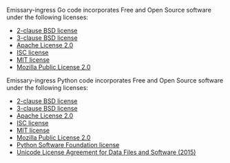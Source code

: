 Emissary-ingress Go code incorporates Free and Open Source software under the following licenses:

* [2-clause BSD license](https://opensource.org/licenses/BSD-2-Clause)
* [3-clause BSD license](https://opensource.org/licenses/BSD-3-Clause)
* [Apache License 2.0](https://opensource.org/licenses/Apache-2.0)
* [ISC license](https://opensource.org/licenses/ISC)
* [MIT license](https://opensource.org/licenses/MIT)
* [Mozilla Public License 2.0](https://opensource.org/licenses/MPL-2.0)


Emissary-ingress Python code incorporates Free and Open Source software under the following licenses:

* [2-clause BSD license](https://opensource.org/licenses/BSD-2-Clause)
* [3-clause BSD license](https://opensource.org/licenses/BSD-3-Clause)
* [Apache License 2.0](https://opensource.org/licenses/Apache-2.0)
* [ISC license](https://opensource.org/licenses/ISC)
* [MIT license](https://opensource.org/licenses/MIT)
* [Mozilla Public License 2.0](https://opensource.org/licenses/MPL-2.0)
* [Python Software Foundation license](https://spdx.org/licenses/PSF-2.0.html)
* [Unicode License Agreement for Data Files and Software (2015)](https://spdx.org/licenses/Unicode-DFS-2015.html)
